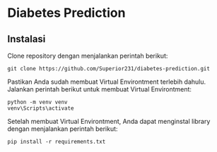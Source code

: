 # Diabetes Prediction
## Instalasi
Clone repository dengan menjalankan perintah berikut:

```shell
git clone https://github.com/Superior231/diabetes-prediction.git
```

Pastikan Anda sudah membuat Virtual Environtment terlebih dahulu. Jalankan perintah berikut untuk membuat Virtual Environtment:

```shell
python -m venv venv
venv\Scripts\activate
```

Setelah membuat Virtual Environtment, Anda dapat menginstal library dengan menjalankan perintah berikut:

```shell
pip install -r requirements.txt
```